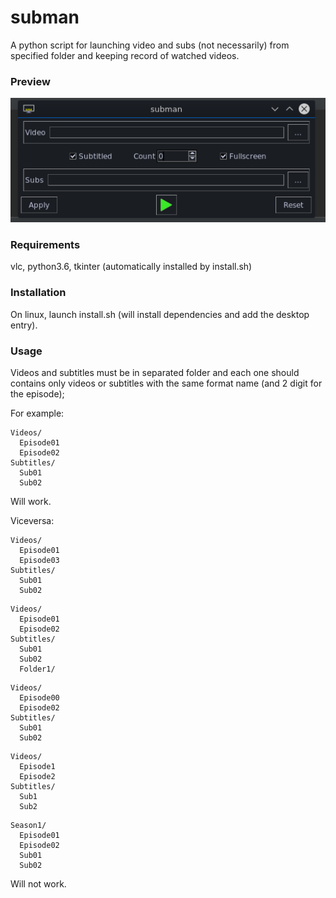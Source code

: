 # subman
A python script for launching video and subs (not necessarily) from specified folder and keeping record of watched videos.  
  
<h3>Preview</h3> 
  
![Alt text](media/Screenshots/screen01?raw=true "Screenshot")


<h3>Requirements</h3>  
vlc, python3.6, tkinter (automatically installed by install.sh)  
  
  
<h3>Installation</h3>   
On linux, launch install.sh (will install dependencies and add the desktop entry).  

<h3>Usage</h3>  
Videos and subtitles must be in separated folder and each one should contains only videos or subtitles with the same format name (and 2 digit for the episode);    
  
For example:  
```
Videos/  
  Episode01  
  Episode02  
Subtitles/  
  Sub01  
  Sub02  
```
Will work.  

  
	  
Viceversa:  
```
Videos/  
  Episode01  
  Episode03  
Subtitles/  
  Sub01  
  Sub02  
  ```
```
Videos/  
  Episode01  
  Episode02  
Subtitles/  
  Sub01  
  Sub02  
  Folder1/  
 ``` 
```
Videos/  
  Episode00  
  Episode02  
Subtitles/  
  Sub01  
  Sub02  
```
```
Videos/  
  Episode1  
  Episode2  
Subtitles/  
  Sub1  
  Sub2  
```    
```
Season1/  
  Episode01  
  Episode02  
  Sub01  
  Sub02  
 ``` 
Will not work.  

